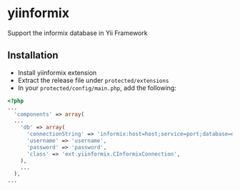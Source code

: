 yiinformix
==========

Support the informix database in Yii Framework

## Installation
* Install yiinformix extension
* Extract the release file under `protected/extensions`
* In your `protected/config/main.php`, add the following:

```php
<?php
...
  'components' => array(
  ...
    'db' => array(
      'connectionString' => 'informix:host=host;service=port;database=database;server=server;protocol=onsoctcp;CLIENT_LOCALE=en_US.utf8;DB_LOCALE=en_US.8859-1;EnableScrollableCursors=1',
      'username' => 'username',
      'password' => 'password',
      'class' => 'ext.yiinformix.CInformixConnection',
    ),
    ...
  ),
...
```

